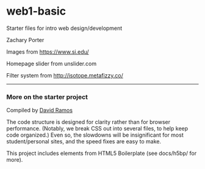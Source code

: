 # web1-basic

Starter files for intro web design/development



Zachary Porter

Images from https://www.si.edu/

Homepage slider from unslider.com

Filter system from http://isotope.metafizzy.co/





***

### More on the starter project

Compiled by [David Ramos](http://imaginaryterrain.com)

The code structure is designed for clarity rather than for browser performance. (Notably, we break CSS out into several files, to help keep code organized.) Even so, the slowdowns will be insignificant for most student/personal sites, and the speed fixes are easy to make.

This project includes elements from HTML5 Boilerplate (see docs/h5bp/ for more).

